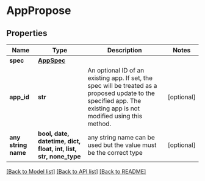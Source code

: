 # AppPropose


## Properties
Name | Type | Description | Notes
------------ | ------------- | ------------- | -------------
**spec** | [**AppSpec**](AppSpec.md) |  | 
**app_id** | **str** | An optional ID of an existing app. If set, the spec will be treated as a proposed update to the specified app. The existing app is not modified using this method. | [optional] 
**any string name** | **bool, date, datetime, dict, float, int, list, str, none_type** | any string name can be used but the value must be the correct type | [optional]

[[Back to Model list]](../README.md#documentation-for-models) [[Back to API list]](../README.md#documentation-for-api-endpoints) [[Back to README]](../README.md)



